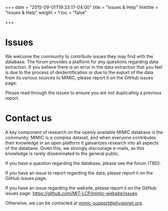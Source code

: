 +++
date = "2015-09-01T19:33:17-04:00"
title = "Issues & Help"
linktitle = "Issues & Help"
weight = 1
toc = "false"

+++


# Issues

We welcome the community to contribute issues they may find with the database.
The forum provides a platform for any questions regarding data extraction.
If you believe there is an error in the data extraction that you feel is due to the process of deidentification or due to the export of the data from its various sources to MIMIC, please report it on the GitHub issues page:


Please read through the issues to ensure you are not duplicating a previous report.

# Contact us

A key component of research on the openly available MIMIC database is the community.
MIMIC is a complex dataset, and when everyone contributes their knowledge in an open platform it galvanizes research into all aspects of the database.
Given this, we strongly discourage e-mails, as this knowledge is rarely disseminated to the general public.

If you have a question regarding the database, please see the forum (TBD).

If you have an issue to report regarding the data, please report it on the GitHub issues page.


If you have an issue regarding the website, please report it on the GitHub issues page:
https://github.com/MIT-LCP/mimic-website/issues

Otherwise, we can be contacted at [mimic-support@physionet.org](mailto:mimic-support@physionet.org).
